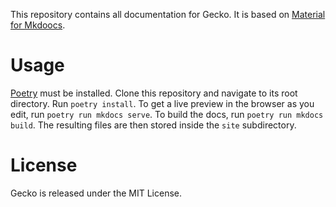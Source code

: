 This repository contains all documentation for Gecko.
It is based on [Material for Mkdoocs](https://squidfunk.github.io/mkdocs-material/).

# Usage

[Poetry](https://python-poetry.org/) must be installed.
Clone this repository and navigate to its root directory.
Run `poetry install`. 
To get a live preview in the browser as you edit, run `poetry run mkdocs serve`.
To build the docs, run `poetry run mkdocs build`.
The resulting files are then stored inside the `site` subdirectory.

# License

Gecko is released under the MIT License.
